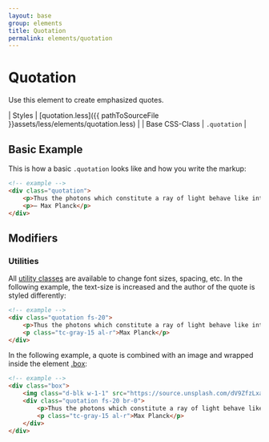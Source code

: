 ```yaml
---
layout: base
group: elements
title: Quotation
permalink: elements/quotation
---
```


# Quotation

Use this element to create emphasized quotes.

| Styles         | [quotation.less]({{ pathToSourceFile }}assets/less/elements/quotation.less) |
| Base CSS-Class | `.quotation`                                                                |

## Basic Example

This is how a basic `.quotation` looks like and how you write the markup:

```html
<!-- example -->
<div class="quotation">
    <p>Thus the photons which constitute a ray of light behave like intelligent human beings: out of all possible curves, they always select the one which will take them most quickly to their goal.</p>
    <p>– Max Planck</p>
</div>
```

## Modifiers

### Utilities

All [utility classes](/utilities/) are available to change font sizes, spacing, etc. In the following example, the text-size is increased and the author of the quote is styled differently:

```html
<!-- example -->
<div class="quotation fs-20">
    <p>Thus the photons which constitute a ray of light behave like intelligent human beings: out of all possible curves, they always select the one which will take them most quickly to their goal.</p>
    <p class="tc-gray-15 al-r">Max Planck</p>
</div>
```

In the following example, a quote is combined with an image and wrapped inside the element [.box](/elements/box.html):

```html
<!-- example -->
<div class="box">
    <img class="d-blk w-1-1" src="https://source.unsplash.com/dV9ZfzLxaQ4/700x400" alt="" />
    <div class="quotation fs-20 br-0">
        <p>Thus the photons which constitute a ray of light behave like intelligent human beings: out of all possible curves, they always select the one which will take them most quickly to their goal.</p>
        <p class="tc-gray-15 al-r">Max Planck</p>
    </div>
</div>
```